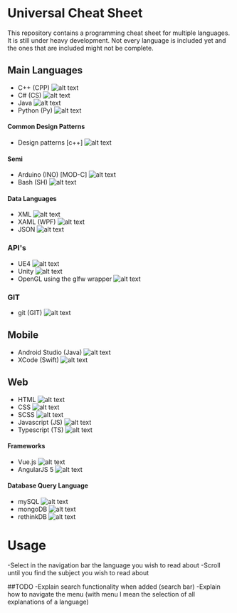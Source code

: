 # Universal Cheat Sheet
This repository contains a programming cheat sheet for multiple languages. It is still under heavy development. Not every language is included yet and the ones that are included might not be complete.

## Main Languages
- C++ (CPP) ![alt text](https://mattwill.be/assets/universalcheatsheet/green.png "Solid content available")
- C# (CS) ![alt text](https://mattwill.be/assets/universalcheatsheet/orange.png "Working on this")
- Java ![alt text](https://mattwill.be/assets/universalcheatsheet/orange.png "Working on this")
- Python (Py) ![alt text](https://mattwill.be/assets/universalcheatsheet/green.png "Solid content available")

#### Common Design Patterns
- Design patterns [c++] ![alt text](https://mattwill.be/assets/universalcheatsheet/green.png "Solid content available")

#### Semi
- Arduino (INO) [MOD-C] ![alt text](https://mattwill.be/assets/universalcheatsheet/green.png "Solid content available")
- Bash (SH) ![alt text](https://mattwill.be/assets/universalcheatsheet/green.png "Solid content available")

#### Data Languages
- XML ![alt text](https://mattwill.be/assets/universalcheatsheet/red.png "Not included yet")
- XAML (WPF) ![alt text](https://mattwill.be/assets/universalcheatsheet/red.png "Not included yet")
- JSON ![alt text](https://mattwill.be/assets/universalcheatsheet/orange.png "Working on this")

### API's
- UE4 ![alt text](https://mattwill.be/assets/universalcheatsheet/orange.png "Working on this")
- Unity ![alt text](https://mattwill.be/assets/universalcheatsheet/red.png "Not included yet")
- OpenGL using the glfw wrapper ![alt text](https://mattwill.be/assets/universalcheatsheet/red.png "Not included yet")

### GIT
- git (GIT) ![alt text](https://mattwill.be/assets/universalcheatsheet/orange.png "Working on this")

## Mobile
- Android Studio (Java) ![alt text](https://mattwill.be/assets/universalcheatsheet/red.png "Not included yet")
- XCode (Swift) ![alt text](https://mattwill.be/assets/universalcheatsheet/red.png "Not included yet")

## Web
- HTML ![alt text](https://mattwill.be/assets/universalcheatsheet/green.png "Solid content available")
- CSS ![alt text](https://mattwill.be/assets/universalcheatsheet/semi.png "Depricated, use SCSS instead")
- SCSS ![alt text](https://mattwill.be/assets/universalcheatsheet/green.png "Solid content available")
- Javascript (JS) ![alt text](https://mattwill.be/assets/universalcheatsheet/green.png "Solid content available")
- Typescript (TS) ![alt text](https://mattwill.be/assets/universalcheatsheet/red.png "Working on this")

#### Frameworks
- Vue.js ![alt text](https://mattwill.be/assets/universalcheatsheet/red.png "Not included yet")
- AngularJS 5 ![alt text](https://mattwill.be/assets/universalcheatsheet/red.png "Not included yet")

#### Database Query Language
- mySQL ![alt text](https://mattwill.be/assets/universalcheatsheet/red.png "Not included yet")
- mongoDB ![alt text](https://mattwill.be/assets/universalcheatsheet/red.png "Not included yet")
- rethinkDB ![alt text](https://mattwill.be/assets/universalcheatsheet/red.png "Not included yet")

# Usage
-Select in the navigation bar the language you wish to read about
-Scroll until you find the subject you wish to read about

##TODO
-Explain search functionality when added (search bar)
-Explain how to navigate the menu (with menu I mean the selection of all explanations of a language)